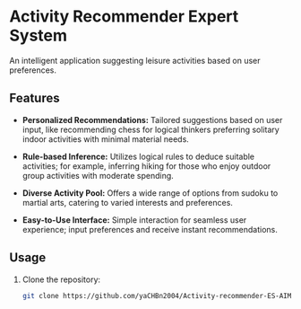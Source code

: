 # Activity Recommender Expert System

An intelligent application suggesting leisure activities based on user preferences.

## Features

- **Personalized Recommendations:** Tailored suggestions based on user input, like recommending chess for logical thinkers preferring solitary indoor activities with minimal material needs.

- **Rule-based Inference:** Utilizes logical rules to deduce suitable activities; for example, inferring hiking for those who enjoy outdoor group activities with moderate spending.

- **Diverse Activity Pool:** Offers a wide range of options from sudoku to martial arts, catering to varied interests and preferences.

- **Easy-to-Use Interface:** Simple interaction for seamless user experience; input preferences and receive instant recommendations.

## Usage

1. Clone the repository:

   ```bash
   git clone https://github.com/yaCHBn2004/Activity-recommender-ES-AIMA.git
